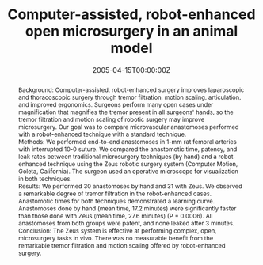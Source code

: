 ---
title: "Computer-assisted, robot-enhanced open microsurgery in an animal model"
authors:
- Alex-Cao
date: "2005-04-15T00:00:00Z"
doi: "https://doi.org/10.1089/lap.2005.15.182"

# Schedule page publish date (NOT publication's date).
publishDate: "2020-08-18T00:00:00Z"

# Publication type.
# Legend: 0 = Uncategorized; 1 = Conference paper; 2 = Journal article;
# 3 = Preprint / Working Paper; 4 = Report; 5 = Book; 6 = Book section;
# 7 = Thesis; 8 = Patent
publication_types: ["2"]

# Publication name and optional abbreviated publication name.
publication: Journal of Laparoendoscopic & Advanced Surgical Techniques
publication_short: J Laparoendosc Adv S

abstract: "Background: Computer-assisted, robot-enhanced surgery improves laparoscopic and thoracoscopic surgery through tremor filtration, motion scaling, articulation, and improved ergonomics. Surgeons perform many open cases under magnification that magnifies the tremor present in all surgeons' hands, so the tremor filtration and motion scaling of robotic surgery may improve microsurgery. Our goal was to compare microvascular anastomoses performed with a robot-enhanced technique with a standard technique.


Methods: We performed end-to-end anastomoses in 1-mm rat femoral arteries with interrupted 10-0 suture. We compared the anastomotic time, patency, and leak rates between traditional microsurgery techniques (by hand) and a robot-enhanced technique using the Zeus robotic surgery system (Computer Motion, Goleta, California). The surgeon used an operative microscope for visualization in both techniques.


Results: We performed 30 anastomoses by hand and 31 with Zeus. We observed a remarkable degree of tremor filtration in the robot-enhanced cases. Anastomotic times for both techniques demonstrated a learning curve. Anastomoses done by hand (mean time, 17.2 minutes) were significantly faster than those done with Zeus (mean time, 27.6 minutes) (P = 0.0006). All anastomoses from both groups were patent, and none leaked after 3 minutes.


Conclusion: The Zeus system is effective at performing complex, open, microsurgery tasks in vivo. There was no measurable benefit from the remarkable tremor filtration and motion scaling offered by robot-enhanced surgery."

# Summary. An optional shortened abstract.
# summary: Lorem ipsum dolor sit amet, consectetur adipiscing elit. Duis posuere tellus ac convallis placerat. Proin tincidunt magna sed ex sollicitudin condimentum.

tags:
- Surgical anastomosis
- Microsurgery
- Robotics
- Robot-enhanced surgery

featured: false

links:
- name: Online Access
  url: https://www.liebertpub.com/doi/10.1089/lap.2005.15.182
# url_pdf: 
# url_code: '#'
# url_dataset: '#'
# url_poster: '#'
# url_project: ''
# url_slides: ''
# url_source: '#'
# url_video: '#'

# Featured image
# To use, add an image named `featured.jpg/png` to your page's folder. 
# image:
#   caption: ''
#   focal_point: ""
#   preview_only: false

# Associated Projects (optional).
#   Associate this publication with one or more of your projects.
#   Simply enter your project's folder or file name without extension.
#   E.g. `internal-project` references `content/project/internal-project/index.md`.
#   Otherwise, set `projects: []`.
# projects:


# Slides (optional).
#   Associate this publication with Markdown slides.
#   Simply enter your slide deck's filename without extension.
#   E.g. `slides: "example"` references `content/slides/example/index.md`.
#   Otherwise, set `slides: ""`.
slides: ""
---